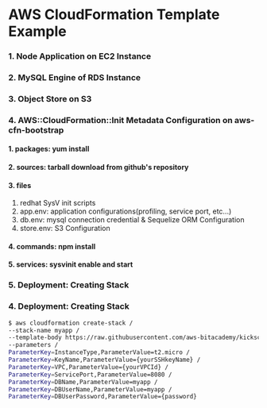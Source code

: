 # AWS CloudFormation Template Example

### 1. Node Application on EC2 Instance

### 2. MySQL Engine of RDS Instance

### 3. Object Store on S3 

### 4. AWS::CloudFormation::Init Metadata Configuration on aws-cfn-bootstrap
#### 1. packages: yum install
#### 2. sources: tarball download from github's repository
#### 3. files
1. redhat SysV init scripts
2. app.env: application configurations(profiling, service port, etc...)
3. db.env: mysql connection credential & Sequelize ORM Configuration
4. store.env: S3 Configuration
#### 4. commands: npm install
#### 5. services: sysvinit enable and start

### 5. Deployment: Creating Stack
### 4. Deployment: Creating Stack
```bash
$ aws cloudformation create-stack /
--stack-name myapp /
--template-body https://raw.githubusercontent.com/aws-bitacademy/kickscar/master/ch06/02/ex01.json /
--parameters /
ParameterKey=InstanceType,ParameterValue=t2.micro /
ParameterKey=KeyName,ParameterValue={yourSSHkeyName} /
ParameterKey=VPC,ParameterValue={yourVPCId} /
ParameterKey=ServicePort,ParameterValue=8080 / 
ParameterKey=DBName,ParameterValue=myapp / 
ParameterKey=DBUserName,ParameterValue=myapp /
ParameterKey=DBUserPassword,ParameterValue={password}
```